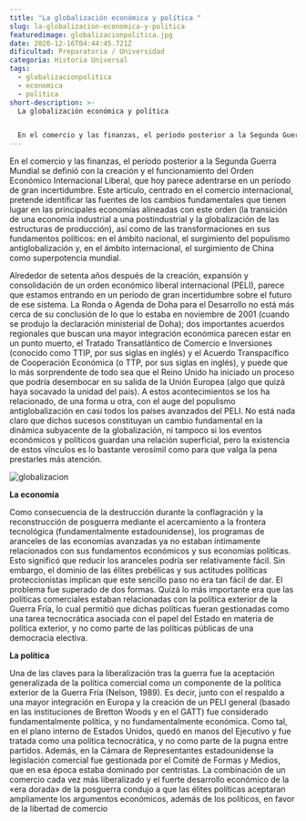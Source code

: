 ```yaml
---
title: "La globalización económica y política "
slug: la-globalizacion-economica-y-politica
featuredimage: globalizacionpolitica.jpg
date: 2020-12-16T04:44:45.721Z
dificultad: Preparatoria / Universidad
categoria: Historia Universal
tags:
  - globalizacionpolitica
  - economica
  - politica
short-description: >-
  La globalización económica y política 


  En el comercio y las finanzas, el período posterior a la Segunda Guerra Mundial se definió con la creación y el funcionamiento del Orden Económico Internacional Liberal
---
```

En el comercio y las finanzas, el período posterior a la Segunda Guerra Mundial se definió con la creación y el funcionamiento del Orden Económico Internacional Liberal, que hoy parece adentrarse en un período de gran incertidumbre. Este artículo, centrado en el comercio internacional, pretende identificar las fuentes de los cambios fundamentales que tienen lugar en las principales economías alineadas con este orden (la transición de una economía industrial a una postindustrial y la globalización de las estructuras de producción), así como de las transformaciones en sus fundamentos políticos: en el ámbito nacional, el surgimiento del populismo antiglobalización y, en el ámbito internacional, el surgimiento de China como superpotencia mundial.



Alrededor de setenta años después de la creación, expansión y consolidación de un orden económico liberal internacional (PELI), parece que estamos entrando en un período de gran incertidumbre sobre el futuro de ese sistema. La Ronda o Agenda de Doha para el Desarrollo no está más cerca de su conclusión de lo que lo estaba en noviembre de 2001 (cuando se produjo la declaración ministerial de Doha); dos importantes acuerdos regionales que buscan una mayor integración económica parecen estar en un punto muerto, el Tratado Transatlántico de Comercio e Inversiones (conocido como TTIP, por sus siglas en inglés) y el Acuerdo Transpacífico de Cooperación Económica (o TTP, por sus siglas en inglés), y puede que lo más sorprendente de todo sea que el Reino Unido ha iniciado un proceso que podría desembocar en su salida de la Unión Europea (algo que quizá haya socavado la unidad del país). A estos acontecimientos se los ha relacionado, de una forma u otra, con el auge del populismo antiglobalización en casi todos los países avanzados del PELI. No está nada claro que dichos sucesos constituyan un cambio fundamental en la dinámica subyacente de la globalización, ni tampoco si los eventos económicos y políticos guardan una relación superficial, pero la existencia de estos vínculos es lo bastante verosímil como para que valga la pena prestarles más atención.

![globalizacion](/assets/globalizacionpolitica.jpg "globalizacion")



**La economía** 

Como consecuencia de la destrucción durante la conflagración y la reconstrucción de posguerra mediante el acercamiento a la frontera tecnológica (fundamentalmente estadounidense), los programas de aranceles de las economías avanzadas ya no estaban íntimamente relacionados con sus fundamentos económicos y sus economías políticas. Esto significó que reducir los aranceles podría ser relativamente fácil. Sin embargo, el dominio de las élites prebélicas y sus actitudes políticas proteccionistas implican que este sencillo paso no era tan fácil de dar. El problema fue superado de dos formas. Quizá lo más importante era que las políticas comerciales estaban relacionadas con la política exterior de la Guerra Fría, lo cual permitió que dichas políticas fueran gestionadas como una tarea tecnocrática asociada con el papel del Estado en materia de política exterior, y no como parte de las políticas públicas de una democracia electiva.



**La política** 

Una de las claves para la liberalización tras la guerra fue la aceptación generalizada de la política comercial como un componente de la política exterior de la Guerra Fría (Nelson, 1989). Es decir, junto con el respaldo a una mayor integración en Europa y la creación de un PELI general (basado en las instituciones de Bretton Woods y en el GATT) fue considerado fundamentalmente política, y no fundamentalmente económica. Como tal, en el plano interno de Estados Unidos, quedó en manos del Ejecutivo y fue tratada como una política tecnocrática, y no como parte de la pugna entre partidos. Además, en la Cámara de Representantes estadounidense la legislación comercial fue gestionada por el Comité de Formas y Medios, que en esa época estaba dominado por centristas. La combinación de un comercio cada vez más liberalizado y el fuerte desarrollo económico de la «era dorada» de la posguerra condujo a que las élites políticas aceptaran ampliamente los argumentos económicos, además de los políticos, en favor de la libertad de comercio